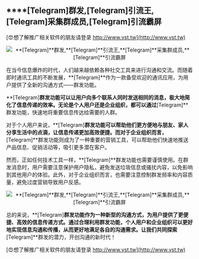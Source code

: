 ## ****[Telegram]**群发,**[Telegram]**引流王,**[Telegram]**采集群成员,**[Telegram]**引流霸屏**

[😍想了解推广相关软件的朋友请登录 http://www.vst.tw](http://www.vst.tw)

 <center><img src="https://vst.tw/MP4/tuiguang/png/0.png" alt="**[Telegram]**群发,**[Telegram]**引流王,**[Telegram]**采集群成员,**[Telegram]**引流霸屏"></center>

在当今信息爆炸的时代，人们越来越依赖各种社交工具来进行沟通和交流。而随着即时通讯工具的不断发展，**[Telegram]**作为一款备受欢迎的通讯应用，为用户提供了全新的沟通方式——群发功能。

**[Telegram]**群发功能可以让用户向多个联系人同时发送相同的消息，极大地简化了信息传递的效率。无论是个人用户还是企业组织，都可以通过**[Telegram]**群发功能，快速地将重要信息传达给需要的人群。

对于个人用户来说，**[Telegram]**群发功能可以帮助他们更方便地与朋友、家人分享生活中的点滴，让信息传递更加高效便捷。而对于企业组织而言，**[Telegram]**群发功能则成为了一种重要的营销工具，可以帮助他们快速地推送产品信息、促销活动等，吸引更多潜在客户。

然而，正如任何技术工具一样，**[Telegram]**群发功能也需要谨慎使用。在群发消息时，用户需要注意保护用户隐私，避免发送垃圾信息或骚扰内容，以免影响到其他用户的体验。此外，对于企业组织而言，也需要注意控制群发频率和内容质量，避免过度营销导致用户反感。

 <center><img src="https://vst.tw/MP4/tuiguang/png/3.png" alt="**[Telegram]**群发,**[Telegram]**引流王,**[Telegram]**采集群成员,**[Telegram]**引流霸屏"></center>

总的来说，**[Telegram]**群发功能作为一种新型的沟通方式，为用户提供了更便捷、高效的信息传递方式。通过合理利用群发功能，个人用户和企业组织可以更好地实现信息沟通和传播，从而更好地满足各自的沟通需求。让我们共同探索**[Telegram]**群发的潜力，开创沟通的新时代！

[😍想了解推广相关软件的朋友请登录 http://www.vst.tw](http://www.vst.tw)



